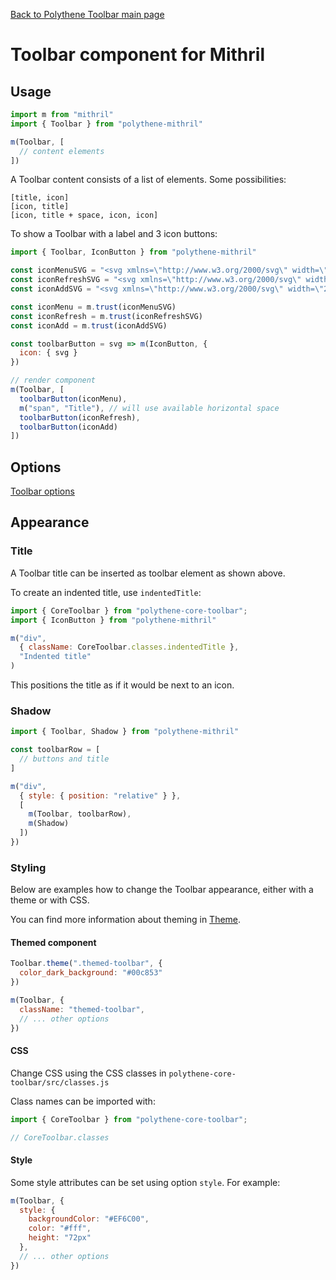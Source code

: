 [Back to Polythene Toolbar main page](Toolbar.md)

# Toolbar component for Mithril



## Usage

~~~javascript
import m from "mithril"
import { Toolbar } from "polythene-mithril"

m(Toolbar, [
  // content elements
])
~~~

A Toolbar content consists of a list of elements. Some possibilities:

~~~
[title, icon]
[icon, title]
[icon, title + space, icon, icon]
~~~

To show a Toolbar with a label and 3 icon buttons:

~~~javascript
import { Toolbar, IconButton } from "polythene-mithril"

const iconMenuSVG = "<svg xmlns=\"http://www.w3.org/2000/svg\" width=\"24\" height=\"24\" viewBox=\"0 0 24 24\"><path d=\"M3 18h18v-2H3v2zm0-5h18v-2H3v2zm0-7v2h18V6H3z\"/></svg>"
const iconRefreshSVG = "<svg xmlns=\"http://www.w3.org/2000/svg\" width=\"24\" height=\"24\" viewBox=\"0 0 24 24\"><path d=\"M17.65 6.35C16.2 4.9 14.21 4 12 4c-4.42 0-7.99 3.58-7.99 8s3.57 8 7.99 8c3.73 0 6.84-2.55 7.73-6h-2.08c-.82 2.33-3.04 4-5.65 4-3.31 0-6-2.69-6-6s2.69-6 6-6c1.66 0 3.14.69 4.22 1.78L13 11h7V4l-2.35 2.35z\"/></svg>"
const iconAddSVG = "<svg xmlns=\"http://www.w3.org/2000/svg\" width=\"24\" height=\"24\" viewBox=\"0 0 24 24\"><path d=\"M19 13h-6v6h-2v-6H5v-2h6V5h2v6h6v2z\"/></svg>"

const iconMenu = m.trust(iconMenuSVG)
const iconRefresh = m.trust(iconRefreshSVG)
const iconAdd = m.trust(iconAddSVG)

const toolbarButton = svg => m(IconButton, {
  icon: { svg }
})

// render component
m(Toolbar, [
  toolbarButton(iconMenu),
  m("span", "Title"), // will use available horizontal space
  toolbarButton(iconRefresh),
  toolbarButton(iconAdd)
])
~~~



## Options

[Toolbar options](Toolbar.md)



## Appearance

### Title

A Toolbar title can be inserted as toolbar element as shown above.

To create an indented title, use `indentedTitle`:

~~~javascript
import { CoreToolbar } from "polythene-core-toolbar";
import { IconButton } from "polythene-mithril"

m("div",
  { className: CoreToolbar.classes.indentedTitle },
  "Indented title"
)
~~~

This positions the title as if it would be next to an icon.

### Shadow

~~~javascript
import { Toolbar, Shadow } from "polythene-mithril"

const toolbarRow = [
  // buttons and title
]

m("div",
  { style: { position: "relative" } },
  [
    m(Toolbar, toolbarRow),
    m(Shadow)
  ])
})
~~~

### Styling

Below are examples how to change the Toolbar appearance, either with a theme or with CSS.

You can find more information about theming in [Theme](Theme.md).

#### Themed component

~~~javascript
Toolbar.theme(".themed-toolbar", {
  color_dark_background: "#00c853"
})

m(Toolbar, {
  className: "themed-toolbar",
  // ... other options
})
~~~

#### CSS

Change CSS using the CSS classes in `polythene-core-toolbar/src/classes.js`

Class names can be imported with:

~~~javascript
import { CoreToolbar } from "polythene-core-toolbar";

// CoreToolbar.classes
~~~

#### Style

Some style attributes can be set using option `style`. For example:

~~~javascript
m(Toolbar, {
  style: {
    backgroundColor: "#EF6C00",
    color: "#fff",
    height: "72px"
  },
  // ... other options
})
~~~
